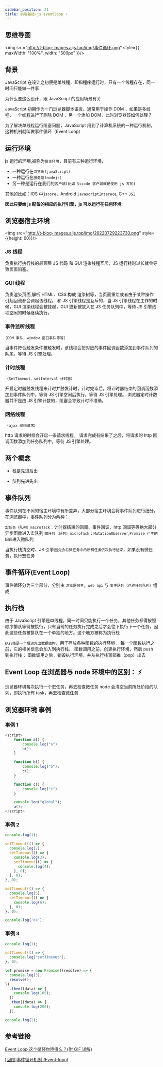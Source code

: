 ```yaml
---
sidebar_position: 21
title: 前端基础-js eventloop ⚡️
---
```


## 思维导图

<img src="http://t-blog-images.aijs.top/img/事件循环.png" style={{ maxWidth: "100%", width: "500px" }}/>

## 背景

JavaScript 在设计之初便是单线程，即指程序运行时，只有一个线程存在，同一时间只能做一件事

为什么要这么设计，跟 JavaScript 的应用场景有关

JavaScript 初期作为一门浏览器脚本语言，通常用于操作 DOM ，如果是多线程，一个线程进行了删除 DOM ，另一个添加 DOM，此时浏览器该如何处理？

为了解决单线程运行阻塞问题，JavaScript 用到了计算机系统的一种运行机制，这种机制就叫做事件循环（Event Loop）

## 运行环境

js 运行的环境,被称为`宿主环境`，目前有三种运行环境，

- 一种运行在`浏览器(javaScript)`
- 一种运行在`服务端(nodejs)`
- 另一种是运行在我们的`客户端(比如 Vscode 客户端就是使用 js 写的)`

其他的比如：IOS 中`jscore`，Android `JavascriptInterace`, C++ `JSI`

**因此只要给 js 配备的相应的执行引擎，js 可以运行在任何环境**

## 浏览器宿主环境

<img src="http://t-blog-images.aijs.top/img/20220729223730.png" style={{height: 60}}/>

### JS 线程

负责执行执行栈的最顶层 JS 代码
和 GUI 渲染线程互斥，JS 运行耗时过长就会导致页面阻塞。

### GUI 线程

负责渲染页面,解析 HTML、CSS 构成 渲染树等，当页面重绘或者由于某种操作引起回流都会调起该线程。
和 JS 引擎线程是互斥的，当 JS 引擎线程在工作的时候，GUI 渲染线程会被挂起，GUI 更新被放入在 JS 任务队列中，等待 JS 引擎线程空闲的时候继续执行。

### 事件监听线程

`(DOM 事件，window 窗口事件等等)`

当事件符合触发条件被触发时，该线程会把对应的事件回调函数添加到事件队列的队尾，等待 JS 引擎处理。

### 计时线程

`（SetTimeout、setInterval 计时器）`

开启定时器触发线程来计时并触发计时，计时完毕后，将计时器结束的回调函数添加到事件队列中，等待 JS 引擎空闲后执行，等待 JS 引擎处理。
浏览器定时计数器并不是由 JS 引擎计数的，阻塞会导致计时不准确。

### 网络线程

`（ajax 网络请求）`

http 请求的时候会开启一条请求线程。
请求完成有结果了之后，将请求的 http 回调函数添加到任务队列中，等待 JS 引擎处理。

## 两个概念

- 栈是先进后出

- 队列先进先出

## 事件队列

事件队列在不同的宿主环境中有所差异，大部分宿主环境会将事件队列进行细分。在浏览器中，事件队列分为两种：

`宏任务（队列）macroTack`：计时器结束的回调、事件回调、http 回调等等绝大部分异步函数进入宏队列
`微任务（队列）microTack`：`MutationObserver`,`Promise 产生的回调`进入微队列

当执行栈清空时、JS 引擎首`先会将微任务中的所有任务依次执行结束`，如果没有微任务，执行宏任务

## 事件循环(Event Loop)

事件循环分为三个部分，分别由 `浏览器宿主`，`web api` 与 `事件队列（也称任务队列）`组成

## 执行栈

由于 JavaScript 引擎是单线程，同一时间只能执行一个任务，其他任务都得按照顺序排队等待被执行，只有当前的任务执行完成之后才会往下执行下一个任务，因此这些任务被排队在一个单独的地方。这个地方被称为执行栈

`执行栈是一个后进先出数据结构`，用于存放各种函数的执行环境，
每一个函数执行之前，它的相关信息会加入到执行栈，
函数调用之前，创建执行环境，然后 push 到执行栈；
函数调用之后，销毁执行环境，并从执行栈顶部推（pop）出去

## Event Loop 在浏览器与 node 环境中的区别： ⚡️

浏览器环境每次执行一个宏任务，再去检查微任务
node 会清空当前所处阶段的队列，即执行所有 task，再去检查微任务

## 浏览器环境 事例

### 事例 1

```js
<script>
    function a() {
        console.log("a")
        b();
    }

    function b() {
        console.log("b");
        c();
    }

    function c() {
        console.log("c")
    }

    console.log("global");
    a();
</script>

```

### 事例 2

```js
console.log(1);

setTimeout(() => {
  console.log(2);
  setTimeout(() => {
    console.log(3);
    setTimeout(() => {
      console.log(4);
    }, 0);
  }, 0);
}, 0);

setTimeout(() => {
  console.log(5);
  setTimeout(() => {
    console.log(6);
  }, 0);
}, 0);

console.log('ok');
```

### 事例 3

```js
console.log(1);

setTimeout(() => {
  console.log('setTimeout');
}, 0);

let promise = new Promise((resolve) => {
  console.log(3);
  resolve();
})
  .then((data) => {
    console.log(100);
  })
  .then((data) => {
    console.log(200);
  });

console.log(2);
```

## 参考链接

<a href="https://zhuanlan.zhihu.com/p/41543963" target="_blank" >Event Loop 这个循环你晓得么？(附 GIF 详解)</a>

<a href="https://juejin.cn/post/6844904008134426638" target="_blank" >[回顾]事件循环机制 (Event-loop)</a>
